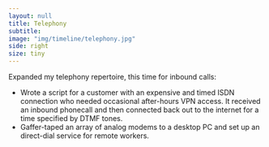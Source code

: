 ```yaml
---
layout: null
title: Telephony
subtitle:
image: "img/timeline/telephony.jpg"
side: right
size: tiny
---
```

Expanded my telephony repertoire, this time for inbound calls: 
- Wrote a script for a customer with an expensive and timed ISDN connection who needed occasional after-hours VPN access. It received an inbound phonecall and then connected back out to the internet for a time specified by DTMF tones.
- Gaffer-taped an array of analog modems to a desktop PC and set up an direct-dial service for remote workers.
